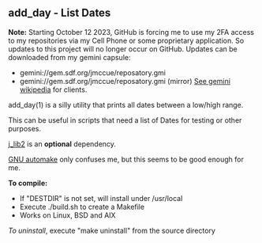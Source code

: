 ## add\_day - List Dates

**Note:** Starting October 12 2023, GitHub is forcing me to
use my 2FA access to my repositories via my Cell Phone or some
proprietary application.  So updates to this project will no
longer occur on GitHub.  Updates can be downloaded from my
gemini capsule:
* gemini://gem.sdf.org/jmccue/reposatory.gmi
* gemini://gem.sdf.org/jmccue/reposatory.gmi (mirror)
[See gemini wikipedia](https://en.wikipedia.org/wiki/Gemini_(protocol)#Software) for clients.


add\_day(1) is a silly utility that prints all dates
between a low/high range.

This can be useful in scripts that need a list of Dates
for testing or other purposes.

[j\_lib2](https://github.com/jmcunx/j_lib2) is an **optional** dependency.

[GNU automake](https://en.wikipedia.org/wiki/Automake)
only confuses me, but this seems to be good enough for me.

**To compile:**
* If "DESTDIR" is not set, will install under /usr/local
* Execute ./build.sh to create a Makefile
* Works on Linux, BSD and AIX

_To uninstall_, execute
"make uninstall"
from the source directory
